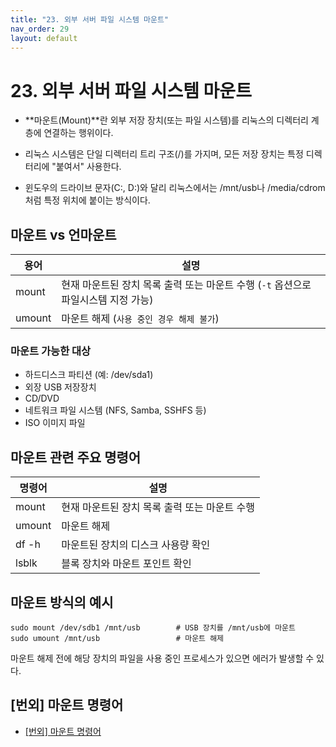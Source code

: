 ```yaml
---
title: "23. 외부 서버 파일 시스템 마운트"
nav_order: 29
layout: default
---
```



# 23. 외부 서버 파일 시스템 마운트

- **마운트(Mount)**란 외부 저장 장치(또는 파일 시스템)를 리눅스의 디렉터리 계층에 연결하는 행위이다.

- 리눅스 시스템은 단일 디렉터리 트리 구조(/)를 가지며, 모든 저장 장치는 특정 디렉터리에 "붙여서" 사용한다.

- 윈도우의 드라이브 문자(C:, D:)와 달리 리눅스에서는 /mnt/usb나 /media/cdrom처럼 특정 위치에 붙이는 방식이다.

## 마운트 vs 언마운트

| 용어 | 설명 |
| --- | --- |
| mount | 현재 마운트된 장치 목록 출력 또는 마운트 수행 (`-t` 옵션으로 파일시스템 지정 가능) |
| umount | 마운트 해제 (`사용 중인 경우 해제 불가`) |

###  마운트 가능한 대상
 - 하드디스크 파티션 (예: /dev/sda1)
 - 외장 USB 저장장치
 - CD/DVD
 - 네트워크 파일 시스템 (NFS, Samba, SSHFS 등)
 - ISO 이미지 파일

## 마운트 관련 주요 명령어

| 명령어 | 설명 |
| --- | --- |
| mount | 현재 마운트된 장치 목록 출력 또는 마운트 수행 |
| umount | 마운트 해제 |
| df -h | 마운트된 장치의 디스크 사용량 확인 |
| lsblk | 블록 장치와 마운트 포인트 확인 |

## 마운트 방식의 예시
```shell
sudo mount /dev/sdb1 /mnt/usb        # USB 장치를 /mnt/usb에 마운트
sudo umount /mnt/usb                 # 마운트 해제
```
마운트 해제 전에 해당 장치의 파일을 사용 중인 프로세스가 있으면 에러가 발생할 수 있다.

## [번외] 마운트 명령어

- [[번외] 마운트 명령어](extra/mount.md)